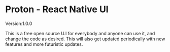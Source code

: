 #  Proton - React Native UI
Version:1.0.0

This is a free open source U.I for everybody and anyone can use it, and change the code as desired.
This will also get updated periodically with new features and more futuristic updates.

